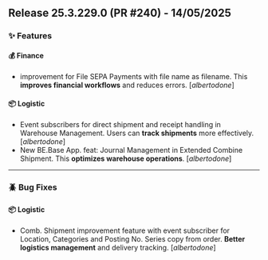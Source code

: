 ## Release 25.3.229.0 (PR #240) - 14/05/2025
### ✨ Features

#### 💰 Finance
  * improvement for File SEPA Payments with file name as filename. This **improves financial workflows** and reduces errors. [*albertodone*]

#### 📦 Logistic
  * Event subscribers for direct shipment and receipt handling in Warehouse Management. Users can **track shipments** more effectively. [*albertodone*]
  * New BE.Base App. feat: Journal Management in Extended Combine Shipment. This **optimizes warehouse operations**. [*albertodone*]

---
### 🪲 Bug Fixes

#### 📦 Logistic
  * Comb. Shipment improvement feature with event subscriber for Location, Categories and Posting No. Series copy from order. **Better logistics management** and delivery tracking. [*albertodone*]

